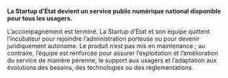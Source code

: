 __La Startup d’État devient un service public numérique national disponible pour tous les usagers.__

L’accompagnement est terminé. La Startup d’État et son équipe quittent l’incubateur pour rejoindre l’administration porteuse ou pour devenir juridiquement autonome. Le produit n’est pas mis en maintenance ; au contraire, l’équipe est renforcée pour assurer l’exploitation et l’amélioration du service de manière pérenne, le support aux usagers et l’adaptation aux évolutions des besoins, des technologies ou des règlementations.
